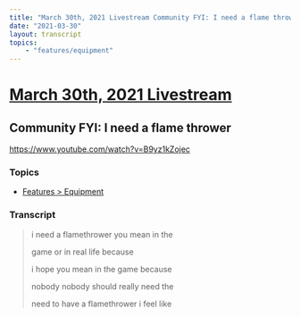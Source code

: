 ```yaml
---
title: "March 30th, 2021 Livestream Community FYI: I need a flame thrower"
date: "2021-03-30"
layout: transcript
topics:
    - "features/equipment"
---
```

# [March 30th, 2021 Livestream](../2021-03-30.md)
## Community FYI: I need a flame thrower
https://www.youtube.com/watch?v=B9yz1kZojec

### Topics
* [Features > Equipment](../topics/features/equipment.md)

### Transcript

> i need a flamethrower you mean in the
>
> game or in real life because
>
> i hope you mean in the game because
>
> nobody nobody should really need the
>
> need to have a flamethrower i feel like
